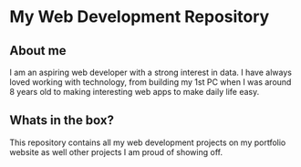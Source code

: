 # My Web Development Repository

## About me

I am an aspiring web developer with a strong interest in data. I have always loved working with technology, from building my 1st PC when I was around 8 years old to making interesting web apps to make daily life easy.

## Whats in the box?

This repository contains all my web development projects on my portfolio website as well other projects I am proud of showing off.
